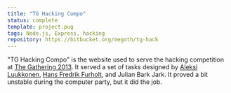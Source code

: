 ```yaml
---
title: "TG Hacking Compo"
status: complete
template: project.pug
tags: Node.js, Express, hacking
repository: https://bitbucket.org/megoth/tg-hack
---
```


"TG Hacking Compo" is the website used to serve the hacking competition at [The Gathering 2013](http://www.gathering.org/tg13/). It served a set of tasks designed by [Aleksi Luukkonen](https://bitbucket.org/Aleksi/), [Hans Fredrik Furholt](https://bitbucket.org/hansffu/), and Julian Bark Jark. It proved a bit unstable during the computer party, but it did the job.
